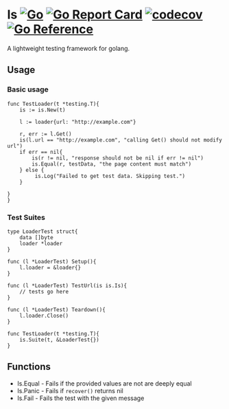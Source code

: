 # Is [![Go](https://github.com/yehan2002/is/actions/workflows/go.yml/badge.svg)](https://github.com/yehan2002/is/actions/workflows/go.yml) [![Go Report Card](https://goreportcard.com/badge/github.com/yehan2002/is/v2)](https://goreportcard.com/report/github.com/yehan2002/is/v2) [![codecov](https://codecov.io/gh/yehan2002/is/branch/v2/graph/badge.svg?token=I29DKX58GJ)](https://codecov.io/gh/yehan2002/is) [![Go Reference](https://pkg.go.dev/badge/github.com/yehan2002/is/v2.svg)](https://pkg.go.dev/github.com/yehan2002/is/v2)


A lightweight testing framework for golang.

## Usage

### Basic usage

```golang
func TestLoader(t *testing.T){
    is := is.New(t)
    
    l := loader{url: "http://example.com"}
    
    r, err := l.Get()
    is(l.url == "http://example.com", "calling Get() should not modify url")
    if err == nil{
        is(r != nil, "response should not be nil if err != nil")
        is.Equal(r, testData, "the page content must match")
    } else {
         is.Log("Failed to get test data. Skipping test.")
    }

}
}

```

### Test Suites

```golang
type LoaderTest struct{
    data []byte
    loader *loader
}

func (l *LoaderTest) Setup(){
    l.loader = &loader{}
}

func (l *LoaderTest) TestUrl(is is.Is){
    // tests go here
}

func (l *LoaderTest) Teardown(){
    l.loader.Close()
}

func TestLoader(t *testing.T){
    is.Suite(t, &LoaderTest{})
}

```

## Functions

* Is.Equal - Fails if the provided values are not are deeply equal
* Is.Panic - Fails if `recover()` returns nil
* Is.Fail - Fails the test with the given message
